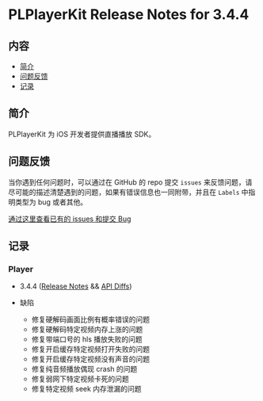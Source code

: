 # PLPlayerKit Release Notes for 3.4.4

## 内容

- [简介](#简介)
- [问题反馈](#问题反馈)
- [记录](#记录)

## 简介

PLPlayerKit 为 iOS 开发者提供直播播放 SDK。

## 问题反馈

当你遇到任何问题时，可以通过在 GitHub 的 repo 提交 ```issues``` 来反馈问题，请尽可能的描述清楚遇到的问题，如果有错误信息也一同附带，并且在 ```Labels``` 中指明类型为 bug 或者其他。

[通过这里查看已有的 issues 和提交 Bug](https://github.com/pili-engineering/PLPlayerKit/issues)

## 记录

### Player

- 3.4.4 ([Release Notes](https://github.com/pili-engineering/PLPlayerKit/blob/master/ReleaseNotes/release-notes-3.4.4.md) && [API Diffs](https://github.com/pili-engineering/PLPlayerKit/blob/master/APIDiffs/api-diffs-3.4.4.md))

- 缺陷
	- 修复硬解码画面比例有概率错误的问题
	- 修复硬解码特定视频内存上涨的问题
	- 修复带端口号的 hls 播放失败的问题
	- 修复开启缓存特定视频打开失败的问题
	- 修复开启缓存特定视频没有声音的问题
	- 修复纯音频播放偶现 crash 的问题
	- 修复弱网下特定视频卡死的问题
	- 修复特定视频 seek 内存泄漏的问题